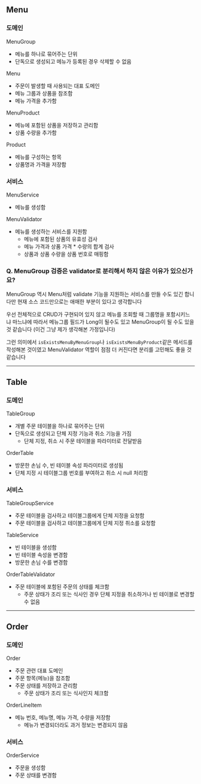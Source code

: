 ## Menu
### 도메인
MenuGroup
- 메뉴를 하나로 묶어주는 단위
- 단독으로 생성되고 메뉴가 등록된 경우 삭제할 수 없음

Menu
- 주문이 발생할 때 사용되는 대표 도메인
- 메뉴 그룹과 상품을 참조함
- 메뉴 가격을 추가함

MenuProduct
- 메뉴에 포함된 상품을 저장하고 관리함
- 상품 수량을 추가함

Product
- 메뉴를 구성하는 항목
- 상품명과 가격을 저장함

### 서비스
MenuService
- 메뉴를 생성함

MenuValidator
- 메뉴를 생성하는 서비스를 지원함
    - 메뉴에 포함된 상품의 유효성 검사
    - 메뉴 가격과 상품 가격 * 수량의 합계 검사
    - 상품과 상품 수량을 상품 번호로 매핑함

### Q. MenuGroup 검증은 validator로 분리해서 하지 않은 이유가 있으신가요?
MenuGroup 역시 Menu처럼 validate 기능을 지원하는 서비스를 만들 수도 있긴 합니다만 현재 소스 코드만으로는 애매한 부분이 있다고 생각합니다

우선 전체적으로 CRUD가 구현되어 있지 않고 메뉴를 조회할 때 그룹명을 포함시키느냐 마느냐에 따라서 메뉴그룹 필드가 Long이 될수도 있고 MenuGroup이 될 수도 있을 것 같습니다 (이건 그냥 제가 생각해본 가정입니다)

그런 의미에서 `isExistsMenuByMenuGroup`나 `isExistsMenuByProduct`같은 메서드를 작성해본 것이였고 MenuValidator 역할이 점점 더 커진다면 분리를 고민해도 좋을 것 같습니다

---

## Table
### 도메인
TableGroup
- 개별 주문 테이블을 하나로 묶어주는 단위
- 단독으로 생성되고 단체 지정 기능과 취소 기능을 가짐
  - 단체 지정, 취소 시 주문 테이블을 파라미터로 전달받음

OrderTable
- 방문한 손님 수, 빈 테이블 속성 파라미터로 생성됨
- 단체 지정 시 테이블그룹 번호를 부여하고 취소 시 null 처리함

### 서비스
TableGroupService
- 주문 테이블을 검사하고 테이블그룹에게 단체 지정을 요청함
- 주문 테이블을 검사하고 테이블그룹에게 단체 지정 취소를 요청함

TableService
- 빈 테이블을 생성함
- 빈 테이블 속성을 변경함
- 방문한 손님 수를 변경함

OrderTableValidator
- 주문 테이블에 포함된 주문의 상태를 체크함
  - 주문 상태가 조리 또는 식사인 경우 단체 지정을 취소하거나 빈 테이블로 변경할 수 없음

---

## Order
### 도메인
Order
- 주문 관련 대표 도메인
- 주문 항목(메뉴)을 참조함
- 주문 상태를 저장하고 관리함
  - 주문 상태가 조리 또는 식사인지 체크함

OrderLineItem
- 메뉴 번호, 메뉴명, 메뉴 가격, 수량을 저장함
  - 메뉴가 변경되더라도 과거 정보는 변경되지 않음

### 서비스
OrderService
- 주문을 생성함
- 주문 상태를 변경함
